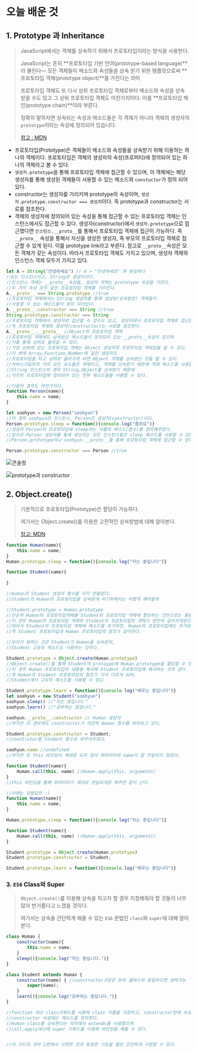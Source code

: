 # 오늘 배운 것

## 1. Prototype 과 Inheritance

> JavaScript에서는 객체를 상속하기 위해서 프로토타입이라는 방식을 사용한다.
>
> JavaScript는 흔히 **프로토타입 기반 언어(prototype-based language)**라 불린다— 모든 객체들이 메소드와 속성들을 상속 받기 위한 템플릿으로써 **프로토타입 객체(prototype object)**를 가진다는 의미
>
> 프로토타입 객체도 또 다시 상위 프로토타입 객체로부터 메소드와 속성을 상속 받을 수도 있고 그 상위 프로토타입 객체도 마찬가지이다. 이를 **프로토타입 체인(prototype chain)**이라 부른다.
>
> 정확히 말하자면 상속되는 속성과 메소드들은 각 객체가 아니라 객체의 생성자의 `prototype`이라는 속성에 정의되어 있습니다.
>
> [참고 : MDN](https://developer.mozilla.org/ko/docs/Learn/JavaScript/Objects/Object_prototypes)



+ 프로토타입(Prototype)은 객체들이 메소드와 속성들을 상속받기 위해 이용하는 하나의 객체이다. 프로토타입은 객체의 생성자의 속성(프로퍼티)에 정의되어 있는 하나의 객체라고 볼 수 있다.
+ `생성자.prototype`을 통해 프로토타입 객체에 접근할 수 있으며, 이 객체에는 해당 생성자를 통해 생성된 객체들이 사용할 수 있는 메소드와 `constuctor`가 정의 되어있다.
+ constructor는 생성자를 가리키며 prototype의 속성이며, `생성자.prototype.constructor === 생성자`이다. 즉 prototype과 constructor는 서로를 참조한다.
+ 객체의 생성자에 정의되어 있는 속성을 통해 접근할 수 있는 프로토타입 객체는 인스턴스에서도 접근할 수 있다. 생성자(constructor)에서 `생성자.prototype`으로 접근했다면 `인스턴스.__proto__`를 통해서 프로토타입 객체에 접근이 가능하다. 즉 `__proto__` 속성을 통해서 자신을 생성한 생성자, 즉 부모의 프로토타입 객체로 접근할 수 있게 된다. 이를 prototype link라고 부른다. 참고로 `__proto__`속성은 모든 객체가 갖는 속성이다. 따라서 프로토타입 객체도 가지고 있으며, 생성자 객체와 인스턴스 객체 모두가 가지고 있다.



```js
let A = String("안녕하세요") // A = "안녕하세요" 와 동일하다
//A는 인스턴스이고, String은 생성자이다. 
//인스턴스 객체는 __proto__속성을, 생성자 객체는 prototype 속성을 가진다. 
//두 가지 속성 모두 같은 프로토타입 객체를 가리킨다.
A.__proto__ === String.prototype //true
//프로토타입 객체에서는 String 생성자를 통해 생성된(상속받은) 객체들이 
//사용할 수 있는 메소드들이 정의 되어있다.
A.__proto__.constructor === String //true
String.prototype.constructor === String
//프로토타입 객체에서 생성자로 접근할 수 있수도 있고, 생성자에서 프로토타입 객체로 접근할 수도 있다.
//즉 프로토타입 객체와 생성자(constructor)는 서로를 참조한다.
A.__proto__.__proto__ //Object의 프로토타입 객체
//프로토타입 객체에도 상속받은 메소드들이 정의되어 있는 __proto__속성이 있으며 
//이를 통해 상위로 올라갈 수 있다.
//가장 상위에 있는 프로토타입 객체는 Object 생성자의 프로토타입 객체임을 알 수 있다.
//이 밖에 Array,Function,Number와 같은 생성자도 
//프로토타입을 타고 상위로 올라가게 되면 Object 객체를 상속받는 것을 알 수 있다. 
//자바스크립트의 거의 모든 요소들은 객체이고, 객체를 상속받기 때문에 객체 메소드를 사용할 수 있다.
//String 인스턴스의 경우 String,Object를 상속받기 때문에 
//각각의 프로토타입에 정의되어 있는 전부 메소드들을 사용할 수 있다.

//다음의 경우도 마찬가지다.
function Person(name){
    this.name = name;
}

let soohyun = new Person("soohyun")
//이 경우 soohyun은 인스턴스, Person은 생성자(constructor)이다.
Person.prototype.sleep = function(){console.log("졸려요")}
//생성자 Person의 프로토타입에 sleep라는 이름의 메소드(함수)를 정의해주었다.
//앞으로 Person 생성자를 통해 생성되는 모든 인스턴스들은 sleep 메소드를 사용할 수 있다.
//Person.prototype이나 soohyun.__proto__를 통해 프로토타입 객체에 접근할 수 있다.

Person.prototype.constructor === Person //true
```

![콘솔창](https://media.vlpt.us/images/harrycod/post/c05a6f65-2103-44dc-bf90-d6c5730f3f5d/%EC%8A%A4%ED%81%AC%EB%A6%B0%EC%83%B7,%202020-06-17%2017-38-13.png)

![prototype과 constructor](https://jsdevkr.s3.dualstack.ap-northeast-2.amazonaws.com/original/1X/c21c844af4e3ffc96421eee92eef7dd338f09906.jpg)

## 2. Object.create()

> 기본적으로 프로토타입(Prototype)은 할당이 가능하다.
>
> 여기서는 Object.create()를 이용한 고전적인 상속방법에 대해 알아본다.
>
> [참고: MDN](https://developer.mozilla.org/ko/docs/Web/JavaScript/Reference/Global_Objects/Object/create)

```js
function Human(name){
    this.name = name;
}
Human.prototype.sleep = function(){console.log("자는 중입니다")}

function Student(name){
    
}

//Human과 Student 생성자 함수를 각각 만들었다.
//Student가 Human의 프로토타입을 상속받게 하기위해서는 어떻게 해야할까

//Student.prototype = Human.prototype 
//단순히 Human의 프로토타입객체를 Student의 프로토타입 객체에 할당하는 것만으로는 충분치 않다.
//이 경우 Human의 프로토타입 객체와 Student의 프로토타입의 객체가 완전히 같아지게된다.
//따라서 Student의 프로토타입 객체에 메소드를 추가하면, Human의 프로토타입에도 추가된다.
//즉 Student 프로토타입과 Human 프로토타입의 참조가 같아진다.

//우리가 원하는 것은 Student가 Human을 상속받되, 
//Student 고유의 메소드도 사용하는 것이다.

Student.prototype = Object.create(Human.prototype)
//Object.create()를 통해 Student의 protoype에 Human prototype을 할당할 수 있다.
//이 경우 Human 프로토타입의 내용을 복사해 Student 프로토타입에 복사하는 것과 같다.
//즉 Human과 Student 프로토타입의 참조가 각각 다르게 되며, 
//Student에서 고유의 메소드를 사용할 수 있다.

Student.prototype.learn = function(){console.log("배우는 중입니다")}
let soohyun = new Student("soohyun")
soohyun.sleep() //"자는 중입니다."
soohyun.learn() //"공부하는 중입니다."

soohyun.__proto__.constructor // Human 생성자
//하지만 이 경우에도 constructor가 여전히 Human 함수를 바라보고 있다.

Student.prototype.constructor = Student;
//construtor를 Student 함수로 바꾸어주었다.

soohyun.name //undefined
//하지만 또 this 바인딩이 제대로 되지 않아 파라미터의 name이 잘 전달되지 않았다.

function Student(name){
    Human.call(this, name) //Human.apply(this, arguments)
}
//this 바인딩을 통해 파라미터가 제대로 전달되게끔 해주면 끝이 난다.

//아래는 모범답안 :)
function Human(name){
    this.name = name;
}

Human.prototype.sleep = function(){console.log("자는 중입니다")}

function Student(name){
    Human.call(this, name) //Human.apply(this, arguments)
}

Student.prototype = Object.create(Human.prototype)
Student.prototype.constructor = Student;

Student.prototype.learn = function(){console.log("배우는 중입니다")}
```

### 3. `ES6` Class와 Super

>  `Object.create()`를 이용해 상속을 하고자 할 경우 지정해줘야 할 것들이 너무 많아 번거롭다고 느꼈을 것이다.
>
> 여기서는 상속을 간단하게 해줄 수 있는 `ES6` 문법인 `class`와 `super`에 대해 알아본다.

```js
class Human {	
    constructor(name){
        this.name = name;
    }
    sleep(){console.log("자는 중입니다.")}
}

class Student extends Human {
    constructor(name) { //constructor구문은 부모 클래스와 동일하다면 생략가능
        super(name); 
    }
    learn(){console.log("공부하는 중입니다.")}
}

//function 대신 class키워드를 사용해 class 이름을 지정하고, constructor안에 속성을 정의한다.
//constructor 바깥에는 메소드를 정의한다.
//Human class를 상속한다는 의미에서 extends를 사용했으며
//call,apply대신에 super 키워드를 이용해 바인딩을 해줄 수 있다.


//이 코드의 경우 2번에서 구현한 것과 동일한 기능을 훨씬 간단하게 구현할 수 있다.
```



